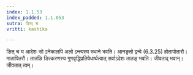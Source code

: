 ```yaml
---
index: 1.1.53
index_padded: 1.1.053
sutra: ङिच् च
vritti: kashika

---
```

ङित् च य आदेशः सो ऽनेकालपि अलो ऽन्त्यस्य स्थाने भवति। आनङृतो द्वन्वे (6.3.25) होतापोतारौ। मातापितरौ। तातङि ङित्करणस्य गुणवृद्धिप्रतिषेधार्थत्वात् सर्वाऽदेशः तातङ् भवति। जीवताद् भवान्। जीवतात् त्वम्।